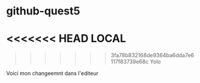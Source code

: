 # github-quest5
<<<<<<< HEAD
LOCAL
=======


>>>>>>> 3fa78b832168de9364ba6dda7e6117f83739e68c
Yolo


Voici mon changeemnt dans l'editeur